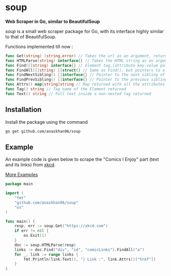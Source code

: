 # soup
**Web Scraper in Go, similar to BeautifulSoup**

*soup* is a small web scraper package for Go, with its interface highly similar to that of BeautifulSoup.

Functions implemented till now :
```go
func Get(string) (string,error) // Takes the url as an argument, returns HTML string
func HTMLParse(string) interface{} // Takes the HTML string as an argument, returns a pointer to the DOM constructed
func Find([]string) interface{} // Element tag,(attribute key-value pair) as argument, pointer to first occurence returned
func FindAll([]string) []struct{} // Same as Find(), but pointers to all occurrences returned
func FindNextSibling() []interface{} // Pointer to the next sibling of the Element in the DOM returned
func FindPrevSibling() []interface{} // Pointer to the previous sibling of the Element in the DOM returned
func Attrs() map[string]string // Map returned with all the attributes of the Element as lookup to their respective values
func Tag() string // Tag name of the Element returned
func Text() string // Full text inside a non-nested tag returned
```

## Installation
Install the package using the command
```bash
go get github.com/anaskhan96/soup
```

## Example
An example code is given below to scrape the "Comics I Enjoy" part (text and its links) from [xkcd](https://xkcd.com).

[More Examples](https://github.com/anaskhan96/soup/tree/master/examples)
```go
package main

import (
	"fmt"
	"github.com/anaskhan96/soup"
	"os"
)

func main() {
	resp, err := soup.Get("https://xkcd.com")
	if err != nil {
		os.Exit(1)
	}
	doc := soup.HTMLParse(resp)
	links := doc.Find("div", "id", "comicLinks").FindAll("a")
	for _, link := range links {
		fmt.Println(link.Text(), "| Link :", link.Attrs()["href"])
	}
}
```

